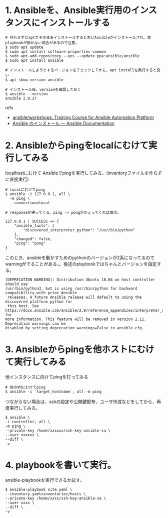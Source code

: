 
# 1. Ansibleを、Ansible実行用のインスタンスにインストールする

```shell
# 何もせずにaptでそのままインストールすると古いAnsibleがインストールされ、本playbookが動かない場合があるので注意。
$ sudo apt update
$ sudo apt install software-properties-common
$ sudo apt-add-repository --yes --update ppa:ansible/ansible
$ sudo apt install ansible
```

```shell
# インストールしようとするバージョンをチェックしてから、apt installを実行すると良い
$ apt show version ansible
```

```shell
# インストール後、versionを確認しておく
$ ansible --version
ansible 2.9.27
```

refs
- [ansible/workshops: Training Course for Ansible Automation Platform](https://github.com/ansible/workshops)
- [Ansible のインストール — Ansible Documentation](https://docs.ansible.com/ansible/2.9_ja/installation_guide/intro_installation.html)


# 2. Ansibleからpingをlocalにむけて実行してみる

localhostにむけて Ansibleでpingを実行してみる。(inventoryファイルを作らずに直接実行)

```shell
# localにむけてping
$ ansible -i 127.0.0.1, all \
  -m ping \
  --connection=local

# responseが帰ってくる。ping -> pongがかえってくれば成功。

127.0.0.1 | SUCCESS => {
    "ansible_facts": {
        "discovered_interpreter_python": "/usr/bin/python"
    }, 
    "changed": false, 
    "ping": "pong"
}
```

このとき、ansibleを動かすためのpythonのバージョンが2系になってるのでwarningがでることがある。。後述のplaybookではちゃんとバージョンを指定する。

```shell
[DEPRECATION WARNING]: Distribution Ubuntu 18.04 on host controller should use 
/usr/bin/python3, but is using /usr/bin/python for backward compatibility with prior Ansible
 releases. A future Ansible release will default to using the discovered platform python for
 this host. See 
https://docs.ansible.com/ansible/2.9/reference_appendices/interpreter_discovery.html for 
more information. This feature will be removed in version 2.12. Deprecation warnings can be 
disabled by setting deprecation_warnings=False in ansible.cfg.
```


# 3. Ansibleからpingを他ホストにむけて実行してみる

他インスタンスに向けてpingを打ってみる

```shell
# 他のVMにむけてping
$ ansible -i `target_hostname`, all -m ping
```

つながらない場合は、sshの設定や公開鍵配布、ユーザ作成などをしてから、再度実行してみる。

```shell
$ ansible \
-i controller, all \
-m ping \
--private-key /home/xxxxxx/ssh-key-ansible-sa \
--user xxxxxx \
--diff \
-v
```

# 4. playbookを書いて実行。

ansible-playbookを実行できるか試す。

```shell
$ ansible-playbook site.yaml \
--inventory.yaml=inventories/hosts \
--private-key /home/xxxx/ssh-key-ansible-sa \
--user xxxx \
--diff \
-v 
```
